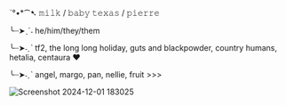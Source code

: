 ˋ°•*⁀➷ 𝚖𝚒𝚕𝚔 / 𝚋𝚊𝚋𝚢 𝚝𝚎𝚡𝚊𝚜 / 𝚙𝚒𝚎𝚛𝚛𝚎 

╰┈➤ˎˊ˗ he/him/they/them

╰┈➤˗ˏˋ tf2, the long long holiday, guts and blackpowder, country humans, hetalia, centaura ♥

╰┈➤˗ˏˋ angel, margo, pan, nellie, fruit >>> 

![Screenshot 2024-12-01 183025](https://github.com/user-attachments/assets/66e22ab6-33fe-432a-8e62-c2f81f189c63)
